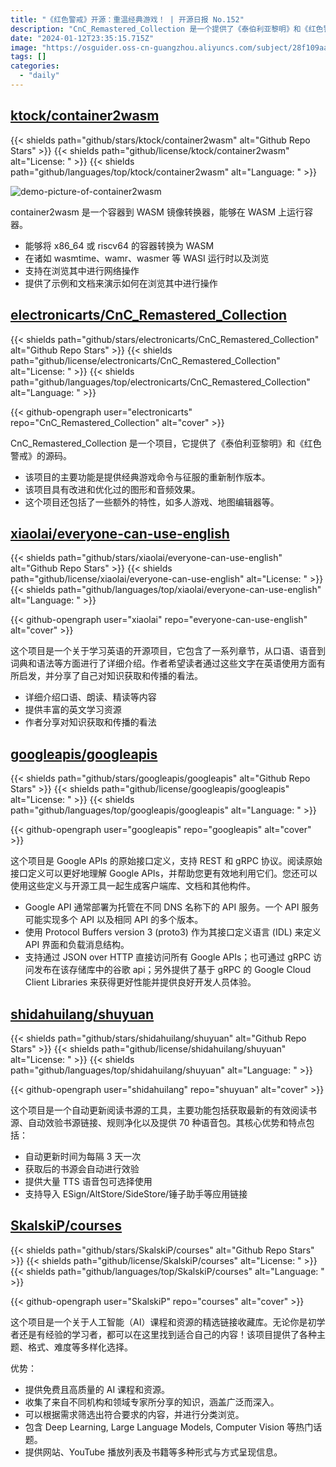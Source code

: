 ```yaml
---
title: "《红色警戒》开源：重温经典游戏！ | 开源日报 No.152"
description: "CnC_Remastered_Collection 是一个提供了《泰伯利亚黎明》和《红色警戒》源代码的开源项目。"
date: "2024-01-12T23:35:15.715Z"
image: "https://osguider.oss-cn-guangzhou.aliyuncs.com/subject/28f109aae1a67abc2c45e5d11c3e28d9.png"
tags: []
categories:
  - "daily"
---
```


## [ktock/container2wasm](https://github.com/ktock/container2wasm)

{{< shields path="github/stars/ktock/container2wasm" alt="Github Repo Stars" >}} {{< shields path="github/license/ktock/container2wasm" alt="License: " >}} {{< shields path="github/languages/top/ktock/container2wasm" alt="Language: " >}}

![demo-picture-of-container2wasm](https://picgo-daily.oss-cn-guangzhou.aliyuncs.com/picgo-daily/2024/32b181212a8f0917ccfbb26b5dd79e8d.png)

container2wasm 是一个容器到 WASM 镜像转换器，能够在 WASM 上运行容器。

- 能够将 x86_64 或 riscv64 的容器转换为 WASM
- 在诸如 wasmtime、wamr、wasmer 等 WASI 运行时以及浏览
- 支持在浏览其中进行网络操作
- 提供了示例和文档来演示如何在浏览其中进行操作
  
## [electronicarts/CnC_Remastered_Collection](https://github.com/electronicarts/CnC_Remastered_Collection)

{{< shields path="github/stars/electronicarts/CnC_Remastered_Collection" alt="Github Repo Stars" >}} {{< shields path="github/license/electronicarts/CnC_Remastered_Collection" alt="License: " >}} {{< shields path="github/languages/top/electronicarts/CnC_Remastered_Collection" alt="Language: " >}}

{{< github-opengraph user="electronicarts" repo="CnC_Remastered_Collection" alt="cover" >}}

CnC_Remastered_Collection 是一个项目，它提供了《泰伯利亚黎明》和《红色警戒》的源码。

- 该项目的主要功能是提供经典游戏命令与征服的重新制作版本。
- 该项目具有改进和优化过的图形和音频效果。
- 这个项目还包括了一些额外的特性，如多人游戏、地图编辑器等。
  
## [xiaolai/everyone-can-use-english](https://github.com/xiaolai/everyone-can-use-english)

{{< shields path="github/stars/xiaolai/everyone-can-use-english" alt="Github Repo Stars" >}} {{< shields path="github/license/xiaolai/everyone-can-use-english" alt="License: " >}} {{< shields path="github/languages/top/xiaolai/everyone-can-use-english" alt="Language: " >}}

{{< github-opengraph user="xiaolai" repo="everyone-can-use-english" alt="cover" >}}

这个项目是一个关于学习英语的开源项目，它包含了一系列章节，从口语、语音到词典和语法等方面进行了详细介绍。作者希望读者通过这些文字在英语使用方面有所启发，并分享了自己对知识获取和传播的看法。

- 详细介绍口语、朗读、精读等内容
- 提供丰富的英文学习资源
- 作者分享对知识获取和传播的看法
  
## [googleapis/googleapis](https://github.com/googleapis/googleapis)

{{< shields path="github/stars/googleapis/googleapis" alt="Github Repo Stars" >}} {{< shields path="github/license/googleapis/googleapis" alt="License: " >}} {{< shields path="github/languages/top/googleapis/googleapis" alt="Language: " >}}

{{< github-opengraph user="googleapis" repo="googleapis" alt="cover" >}}

这个项目是 Google APIs 的原始接口定义，支持 REST 和 gRPC 协议。阅读原始接口定义可以更好地理解 Google APIs，并帮助您更有效地利用它们。您还可以使用这些定义与开源工具一起生成客户端库、文档和其他构件。

- Google API 通常部署为托管在不同 DNS 名称下的 API 服务。一个 API 服务可能实现多个 API 以及相同 API 的多个版本。
- 使用 Protocol Buffers version 3 (proto3) 作为其接口定义语言 (IDL) 来定义 API 界面和负载消息结构。
- 支持通过 JSON over HTTP 直接访问所有 Google APIs；也可通过 gRPC 访问发布在该存储库中的谷歌 api；另外提供了基于 gRPC 的 Google Cloud Client Libraries 来获得更好性能并提供良好开发人员体验。
  
## [shidahuilang/shuyuan](https://github.com/shidahuilang/shuyuan)

{{< shields path="github/stars/shidahuilang/shuyuan" alt="Github Repo Stars" >}} {{< shields path="github/license/shidahuilang/shuyuan" alt="License: " >}} {{< shields path="github/languages/top/shidahuilang/shuyuan" alt="Language: " >}}

{{< github-opengraph user="shidahuilang" repo="shuyuan" alt="cover" >}}

这个项目是一个自动更新阅读书源的工具，主要功能包括获取最新的有效阅读书源、自动效验书源链接、规则净化以及提供 70 种语音包。其核心优势和特点包括：

- 自动更新时间为每隔 3 天一次
- 获取后的书源会自动进行效验
- 提供大量 TTS 语音包可选择使用
- 支持导入 ESign/AltStore/SideStore/锤子助手等应用链接
  
## [SkalskiP/courses](https://github.com/SkalskiP/courses)

{{< shields path="github/stars/SkalskiP/courses" alt="Github Repo Stars" >}} {{< shields path="github/license/SkalskiP/courses" alt="License: " >}} {{< shields path="github/languages/top/SkalskiP/courses" alt="Language: " >}}

{{< github-opengraph user="SkalskiP" repo="courses" alt="cover" >}}

这个项目是一个关于人工智能（AI）课程和资源的精选链接收藏库。无论你是初学者还是有经验的学习者，都可以在这里找到适合自己的内容！该项目提供了各种主题、格式、难度等多样化选择。

优势：

- 提供免费且高质量的 AI 课程和资源。
- 收集了来自不同机构和领域专家所分享的知识，涵盖广泛而深入。
- 可以根据需求筛选出符合要求的内容，并进行分类浏览。
- 包含 Deep Learning, Large Language Models, Computer Vision 等热门话题。
- 提供网站、YouTube 播放列表及书籍等多种形式与方式呈现信息。
  
